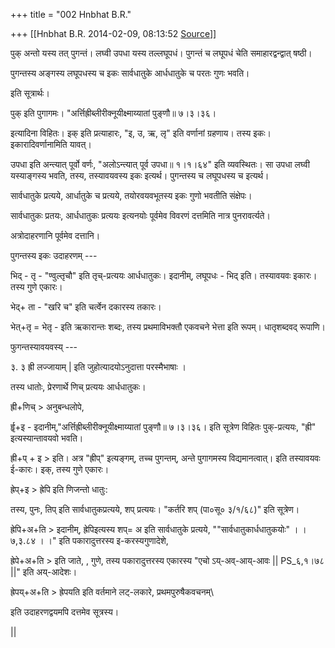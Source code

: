 +++
title = "002 Hnbhat B.R."

+++
[[Hnbhat B.R.	2014-02-09, 08:13:52 [Source](https://groups.google.com/g/samskrita/c/DpIEOEYMitQ)]]



पुक् अन्तो यस्य तत् पुगन्तं। लघ्वी उपधा यस्य तल्लघूपधं। पुगन्तं च लघूपधं चेति समाहारद्वन्द्वात् षष्ठी।  

  

पुगन्तस्य अङ्गस्य लघूपधस्य च इकः सार्वधातुके आर्धधातुके च परतः गुणः भवति।  

  

इति सूत्रार्थः।

  

पुक् इति पुगागमः। "अर्त्तिह्रीब्लीरीक्नूयीक्ष्माय्यातां पुङ्णौ॥ ७।३।३६।

इत्यादिना विहितः। इक् इति प्रत्याहारः, "इ, उ, ऋ, लृ" इति वर्णानां ग्रहणाय। तस्य इकः। इकारादिवर्णानामिति यावत्।

उपधा इति अन्त्यात् पूर्वो वर्णः, "अलोऽन्त्यात् पूर्व उपधा॥ १।१।६४" इति व्यवस्थितः। सा उपधा लघ्वी यस्याङ्गस्य भवति, तस्य, तस्यावयवस्य इकः इत्यर्थ। पुगन्तस्य च लघूपधस्य च इत्यर्थ।

  

सार्वधातुके प्रत्यये, आर्धातुके च प्रत्यये, तयोरवयवभूतस्य इकः गुणो भवतीति संक्षेपः। 

  

सार्वधातुकः प्रतयः, आर्धधातुकः प्रत्ययः इत्यनयोः पूर्वमेव विवरणं दत्तमिति नात्र पुनरावर्त्यते।

  

अत्रोदाहरणानि पूर्वमेव दत्तानि।

  

पुगन्तस्य इकः उदाहरणम् ---

  

भिद् - तृ - "ण्वुल्तृचौ" इति तृच्-प्रत्ययः आर्धधातुकः। इदानीम्, लघूपधः - भिद् इति। तस्यावयवः इकारः। तस्य गुणे एकारः।

  

भेद्+ ता - "खरि च" इति चर्त्वेन दकारस्य तकारः।

  

भेत्+तृ = भेतृ - इति ऋकारान्तः शब्दः, तस्य प्रथमाविभक्तौ एकवचने भेत्ता इति रूपम्। धातृशब्दवद् रूपाणि।

  

फुगन्तस्यावयवस्य् ---

  

३. ३ ह्री लज्जायाम् \| इति जुहोत्यादयोऽनुदात्ता परस्मैभाषाः ।

  

तस्य धातोः, प्रेरणार्थे णिच् प्रत्ययः आर्धधातुकः।

  

ह्री+णिच् \> अनुबन्धलोपे,

र्हॄ+इ - इदानीम्,"अर्त्तिह्रीब्लीरीक्नूयीक्ष्माय्यातां पुङ्णौ॥ ७।३।३६। इति सूत्रेण विहितः पुक्-प्रत्ययः, "ह्री" इत्यस्यान्तावयवो भवति।

  

ह्री+प् + इ \> इति। अत्र "ह्रीप्" इत्यङ्गम्, तच्च पुगन्तम्, अन्ते पुगागमस्य विद्यमानत्वात्। इति तस्यावयवः ई-कारः। इक्, तस्य गुणे एकारः।

  

ह्रेप्+इ \> ह्रेपि इति णिजन्तो धातुः:

  

तस्य, पुनः, तिप् इति सार्वधातुकप्रत्यये, शप् प्रत्ययः। "कर्तरि शप्‌ (पा०सू० ३/१/६८)" इति सूत्रेण।

  

ह्रेपि+अ+ति \> इदानीम्, ह्रेपिइत्यस्य शप्= अ इति सार्वधातुके प्रत्यये, ""सार्वधातुकार्धधातुकयोः" । । ७,३.८४ । ।" इति पकारादुत्तरस्य इ-करस्यगुणादेशे,

ह्रेपे+अ+ति \> इति जाते, , गुणे, तस्य पकारादुत्तरस्य एकारस्य "एचो ऽय्-अव्-आय्-आवः \|\| PS_६,१।७८ \|\|" इति अय्-आदेशः।

  

ह्रेपय्+अ+ति \> ह्रेपयति इति वर्तमाने लट्-लकारे, प्रथमपुरुषैकवचनम्\\

  

इति उदाहरणद्वयमपि दत्तमेव सूत्रस्य।

  

  

  



  

\|\|

